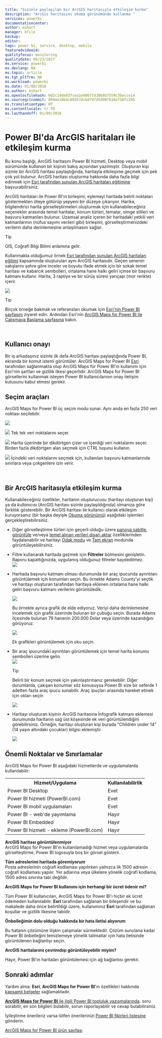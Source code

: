 ```yaml
---
title: "Sizinle paylaşılan bir ArcGIS haritasıyla etkileşim kurma"
description: "ArcGis haritasını okuma görünümünde kullanma "
services: powerbi
documentationcenter: 
author: mihart
manager: kfile
backup: 
editor: 
tags: power bi, service, desktop, mobile
featuredvideoid: 
qualityfocus: monitoring
qualitydate: 06/23/2017
ms.service: powerbi
ms.devlang: NA
ms.topic: article
ms.tgt_pltfrm: NA
ms.workload: powerbi
ms.date: 01/08/2018
ms.author: mihart
ms.openlocfilehash: 6d2c14de83fcea1e9067fd3868b7559c3becce14
ms.sourcegitcommit: 804ee18b4c892b7dcbd7d7d5d987b16ef16fc2bb
ms.translationtype: HT
ms.contentlocale: tr-TR
ms.lasthandoff: 01/09/2018
---
```

# <a name="interacting-with-arcgis-maps-in-power-bi"></a>Power BI'da ArcGIS haritaları ile etkileşim kurma
Bu konu başlığı, ArcGIS haritasını Power BI hizmeti, Desktop veya mobil sürümünde *kullanan* bir kişinin bakış açısından yazılmıştır. Oluşturan kişi sizinle bir ArcGIS haritası paylaştığında, haritayla etkileşime geçmek için pek çok yol bulunur.  ArcGIS haritası oluşturma hakkında daha fazla bilgi edinmek için [Esri tarafından sunulan ArcGIS haritaları eğitimine](power-bi-visualization-arcgis.md) başvurabilirsiniz.

ArcGIS haritaları ile Power BI'ın birleşimi, eşlemeyi haritada belirli noktaları göstermekten öteye götürüp yepyeni bir düzeye çıkarıyor. Harika, bilgilendirici harita görselleştirmeleri oluşturmak için kullanabileceğiniz seçenekler arasında temel haritalar, konum türleri, temalar, simge stilleri ve başvuru katmanları bulunur. Uzamsal analiz içeren bir haritadaki yetkili veri katmanlarının (nüfus sayımı verileri gibi) birleşimi, görselleştirmenizdeki verilerin daha derinlemesine anlaşılmasını sağlar.

> [!TIP]
> GIS, Coğrafi Bilgi Bilimi anlamına gelir.
> 
> 

Kullanmakta olduğumuz örnek [Esri tarafından sunulan ArcGIS haritaları eğitimi](power-bi-visualization-arcgis.md) kapsamında oluşturulan aynı ArcGIS haritasıdır. Geçen senenin satışlarını şehre göre inceler ve boyutu ifade etmek için bir sokak temel haritası ve kabarcık sembolleri, ortalama hane halkı geliri içinse bir başvuru katmanı kullanır. Harita, 3 raptiye ve bir sürüş süresi yarıçapı (mor renkte) içerir.

![](media/power-bi-visualizations-arcgis/power-bi-arcgis-esri-new.png)

> [!TIP]
> Birçok örneğe bakmak ve referansları okumak için [Esri'nin Power BI sayfasını](https://www.esri.com/powerbi) ziyaret edin. Ardından Esri'nin [ArcGIS Maps for Power BI ile Çalışmaya Başlama sayfasına](https://doc.arcgis.com/en/maps-for-powerbi/get-started/about-maps-for-power-bi.htm) bakın.
> 
> 

<br/>

## <a name="user-consent"></a>Kullanıcı onayı
Bir iş arkadaşınız sizinle ilk defa ArcGIS haritası paylaştığında Power BI, ekranda bir komut istemi görüntüler. ArcGIS Maps for Power BI [Esri](https://www.esri.com) tarafından sağlanmakta olup ArcGIS Maps for Power BI'ın kullanımı için Esri'nin şartları ve gizlilik ilkesi geçerlidir. ArcGIS Maps for Power BI görsellerini kullanmak isteyen Power BI kullanıcılarının onay iletişim kutusunu kabul etmesi gerekir.

## <a name="selection-tools"></a>Seçim araçları
ArcGIS Maps for Power BI üç seçim modu sunar. Aynı anda en fazla 250 veri noktası seçilebilir.

![](media/power-bi-visualizations-arcgis/power-bi-esri-selection-tools2.png)

![](media/power-bi-visualizations-arcgis/power-bi-esri-selection-single2.png) Tek tek veri noktalarını seçer.

![](media/power-bi-visualizations-arcgis/power-bi-esri-selection-marquee2.png) Harita üzerinde bir dikdörtgen çizer ve içerdiği veri noktalarını seçer. Birden fazla dikdörtgen alan seçmek için CTRL tuşunu kullanın.

![](media/power-bi-visualizations-arcgis/power-bi-esri-selection-reference-layer2.png) İçindeki veri noktalarını seçmek için, kullanılan başvuru katmanlarında sınırlara veya çokgenlere izin verir.

<br/>

## <a name="interacting-with-an-arcgis-map"></a>Bir ArcGIS haritasıyla etkileşim kurma
Kullanabileceğiniz özellikler, haritanın *oluşturucusu* (haritayı oluşturan kişi) ya da *kullanıcısı* (ArcGIS haritası sizinle paylaşıldığında) olmanıza göre farklılık gösterebilir. Bir ArcGIS haritası ile kullanıcı olarak etkileşim kuruyorsanız (bir başka deyişle [Okuma görünümü](service-reading-view-and-editing-view.md)) aşağıdaki işlemleri gerçekleştirebilirsiniz.

* Diğer görselleştirme türleri için geçerli olduğu üzere [panoya sabitle](service-dashboard-pin-tile-from-report.md), [görüntüle](service-reports-show-data.md) ve/veya [temel alınan verileri dışarı aktar](power-bi-visualization-export-data.md) özelliklerinden faydalanabilir ve haritayı [Odak modu](service-focus-mode.md) ve [Tam ekran](service-fullscreen-mode.md) modunda görüntüleyebilirsiniz.    
* Filtre kullanarak haritada gezmek için **Filtreler** bölmesini genişletin. Raporu kapattığınızda, uygulamış olduğunuz filtreler kaydedilmez.    
    ![](media/power-bi-visualizations-arcgis/power-bi-filter-newer.png)  
* Haritada başvuru katmanı olması durumunda bir araç ipucunda ayrıntıları görüntülemek için konumları seçin. Bu örnekte Adams County'yi seçtik ve haritayı oluşturan tarafından haritaya eklenen ortalama hane halkı geliri başvuru katmanı verilerini görüntüledik.
  
    ![](media/power-bi-visualizations-arcgis/power-bi-reference-layer.png)  
  
    Bu örnekte ayrıca grafik de elde ediyoruz. Veriyi daha derinlemesine incelemek için grafik üzerinde bulunan bir çubuğu seçin. Burada Adams ilçesinde bulunan 79 hanenin 200.000 Dolar veya üzerinde kazandığını görüyoruz.
  
    ![](media/power-bi-visualizations-arcgis/power-bi-tooltip-chart.png)
  
    Ek grafikleri görüntülemek için oku seçin.
* Bir araç ipucundaki ayrıntıları görüntülemek için temel harita konumu sembolleri üzerine gelin.     
  ![](media/power-bi-visualizations-arcgis/power-bi-arcgis-hover.png)
  
  > [!TIP]
  > Belirli bir konum seçmek için yakınlaştırmanız gerekebilir.  Diğer durumlarda, çakışan konumlar söz konusuysa Power BI size bir seferde 1 adetten fazla araç ipucu sunabilir. Araç ipuçları arasında hareket etmek için okları seçin
  > 
  > ![](media/power-bi-visualizations-arcgis/power-bi-3-screens.png)
  > 
  > 
* Haritayı oluşturan kişinin ArcGIS haritasına İnfografik katmanı eklemesi durumunda haritanın sağ üst köşesinde ek veri görüntülendiğini görebilirsiniz.  Örneğin, haritayı oluşturan kişi burada "Children under 14" (14 yaşın altındaki çocuklar) bilgisi eklemiştir.
  
    ![](media/power-bi-visualizations-arcgis/power-bi-demographics.png)

## <a name="considerations-and-limitations"></a>Önemli Noktalar ve Sınırlamalar
ArcGIS Maps for Power BI aşağıdaki hizmetlerde ve uygulamalarda kullanılabilir:

<table>
<tr><th>Hizmet/Uygulama</th><th>Kullanılabilirlik</th></tr>
<tr>
<td>Power BI Desktop</td>
<td>Evet</td>
</tr>
<tr>
<td>Power BI hizmeti (PowerBI.com)</td>
<td>Evet</td>
</tr>
<tr>
<td>Power BI mobil uygulamaları</td>
<td>Evet</td>
</tr>
<tr>
<td>Power BI - web'de yayımlama</td>
<td>Hayır</td>
</tr>
<tr>
<td>Power BI Embedded</td>
<td>Hayır</td>
</tr>
<tr>
<td>Power BI hizmeti - ekleme (PowerBI.com)</td>
<td>Hayır</td>
</tr>
</table>

**ArcGIS haritası görüntülenmiyor**    
ArcGIS Maps for Power BI'ın kullanılamadığı hizmet veya uygulamalarda görselleştirme, Power BI logosuyla boş bir görsel gösterir.

**Tüm adreslerimi haritada göremiyorum**    
Posta adreslerinin coğrafi kodlaması yapılırken yalnızca ilk 1500 adresin coğrafi kodlaması yapılır. Yer adlarına veya ülkelere yönelik coğrafi kodlama, 1500 adres sınırına tabi değildir.

**ArcGIS Maps for Power BI kullanımı için herhangi bir ücret ödenir mi?**

Tüm Power BI kullanıcıları, ArcGIS Maps for Power BI'ı hiçbir ek ücret ödemeden kullanılabilir. **Esri** tarafından sağlanan bir bileşendir ve bu makalede daha önce belirtildiği üzere, kullanımınız **Esri** tarafından sağlanan koşullar ve gizlilik ilkesine tabidir.

**Önbelleğimin dolu olduğu hakkında bir hata iletisi alıyorum**

Bu hatanın çözümüne ilişkin çalışmalar sürmektedir.  Çözüm sunulana kadar Power BI önbelleğini temizlemeye yönelik talimatlar için hata iletisinde görüntülenen bağlantıyı seçin.

**ArcGIS haritalarımı çevrimdışı görüntüleyebilir miyim?**

Hayır, Power BI'ın haritaları görüntülemesi için ağ bağlantısı gerekir.

## <a name="next-steps"></a>Sonraki adımlar
Yardım alma: **Esri**, **ArcGIS Maps for Power BI**'ın özellikleri hakkında [kapsamlı belgeler](https://go.microsoft.com/fwlink/?LinkID=828772) sağlamaktadır.

[**ArcGIS Maps for Power BI** ile ilgili Power BI topluluk yazışmalarında](https://go.microsoft.com/fwlink/?LinkID=828771). soru sorabilir, en son bilgileri bulabilir, sorun raporlayabilir ve cevap bulabilirsiniz.

İyileştirme önerileriz varsa lütfen önerilerinizi [Power BI fikirleri listesine](https://ideas.powerbi.com) gönderin.

[ArcGIS Maps for Power BI ürün sayfası](https://www.esri.com/powerbi)

